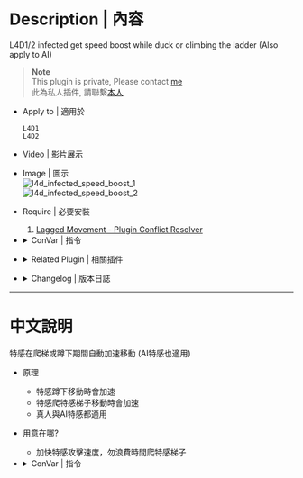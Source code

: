 # Description | 內容
L4D1/2 infected get speed boost while duck or climbing the ladder (Also apply to AI)

> __Note__ <br/>
This plugin is private, Please contact [me](https://github.com/fbef0102/Game-Private_Plugin#私人插件列表-private-plugins-list)<br/>
此為私人插件, 請聯繫[本人](https://github.com/fbef0102/Game-Private_Plugin#私人插件列表-private-plugins-list)

* Apply to | 適用於
    ```
    L4D1
    L4D2
    ```

* [Video | 影片展示](https://youtu.be/1-6phGIURTg)

* Image | 圖示
    <br/>![l4d_infected_speed_boost_1](image/l4d_infected_speed_boost_1.gif)
    <br/>![l4d_infected_speed_boost_2](image/l4d_infected_speed_boost_2.gif)

* Require | 必要安裝
    1. [Lagged Movement - Plugin Conflict Resolver](https://forums.alliedmods.net/showthread.php?t=340345)

* <details><summary>ConVar | 指令</summary>

    * cfg/sourcemod/l4d_infected_speed_boost.cfg
        ```php
        // 0=Plugin off, 1=Plugin on.
        l4d_infected_speed_allow "1"

        // Turn on the plugin in these game modes, separate by commas (no spaces). (Empty = all).
        l4d_infected_speed_modes ""

        // Turn off the plugin in these game modes, separate by commas (no spaces). (Empty = none).
        l4d_infected_speed_modes_off ""

        // Turn on the plugin in these game modes. 0=All, 1=Coop, 2=Survival, 4=Versus, 8=Scavenge. Add numbers together.
        l4d_infected_speed_modes_tog "0"

        // Set infected duck speed boost multiper.
        l4d_infected_duck_speed_boost "2.5"

        // If 1, AI infected can use duck speed boost.
        l4d_infected_duck_ai "1"

        // If 1, Real infected Player can use duck speed boost.
        l4d_infected_duck_real_player "1"

        // (L4D2) Which zombie class can boost duck speed? 0=All, 1=Smoker, 2=Boomer, 4=Hunter, 8=Spitter, 16=Jockey, 32=Charger, 128=Tank. Add numbers together.
        l4d_infected_duck_flags "0"

        // (L4D1) Which zombie class can boost duck speed? 0=All, 1=Smoker, 2=Boomer, 4=Hunter, 16=Tank. Add numbers together.
        l4d_infected_duck_flags "0"

        // Set infected ladder speed boost multiper.
        l4d_infected_ladder_speed_boost "2.5"

        // If 1, AI infected can use ladder speed boost.
        l4d_infected_ladder_ai "1"

        // If 1, Real infected player can use ladder speed boost.
        l4d_infected_ladder_real_player "1"

        // (L4D2) Which zombie class can boost ladder speed? 0=All, 1=Smoker, 2=Boomer, 4=Hunter, 8=Spitter, 16=Jockey, 32=Charger, 128=Tank. Add numbers together.
        l4d_infected_ladder_flags "0"

        // (L4D1) Which zombie class can boost ladder speed? 0=All, 1=Smoker, 2=Boomer, 4=Hunter, 16=Tank. Add numbers together.
        l4d_infected_ladder_flags "0"
        ```
</details>

* <details><summary>Related Plugin | 相關插件</summary>

    1. [l4d_si_slowdown](/L4D_插件/Special_Infected_特感/l4d_si_slowdown): Manages the gunfire slowdown for infected team
        > 依據槍械種類修改特感隊伍的槍緩速度
    
    2. [l4d_rejump](/L4D_插件/Nothing_Impossible_無理改造版/l4d_rejump): Allows multi-jumping on air.
        > 成為超級瑪利歐，人類與特感能在空中使用月步，多次跳躍
</details>

* <details><summary>Changelog | 版本日誌</summary>

    * v1.0
        * Initial Release
</details>

- - - -
# 中文說明
特感在爬梯或蹲下期間自動加速移動 (AI特感也適用)

* 原理
    * 特感蹲下移動時會加速
    * 特感爬特感梯子移動時會加速
    * 真人與AI特感都適用

* 用意在哪?
    * 加快特感攻擊速度，勿浪費時間爬特感梯子

* <details><summary>ConVar | 指令</summary>

    * cfg/sourcemod/l4d_infected_speed_boost.cfg
        ```php
        // 0=關閉插件, 1=啟動插件
        l4d_infected_speed_allow "1"

        // 什麼模式下啟動此插件, 逗號區隔 (無空白). (留白 = 所有模式)
        l4d_infected_speed_modes ""

        // 什麼模式下關閉此插件, 逗號區隔 (無空白). (留白 = 無)
        l4d_infected_speed_modes_off ""

        // 什麼模式下啟動此插件. 0=所有模式, 1=戰役, 2=生存, 4=對抗, 8=清道夫. 請將數字相加起來
        l4d_infected_speed_modes_tog "0"

        // 設置蹲下移動倍率
        l4d_infected_duck_speed_boost "2.5"

        // 為1時，AI特感蹲下移動也會加速
        l4d_infected_duck_ai "1"

        // 為1時，真人特感玩家蹲下移動也會加速
        l4d_infected_duck_real_player "1"

        // (L4D2) 哪些殭屍種類可以獲得蹲下加速? 0=全部, 1=Smoker, 2=Boomer, 4=Hunter, 8=Spitter, 16=Jockey, 32=Charger, 128=Tank. 請將數字相加起來
        l4d_infected_duck_flags "0"

        // (L4D1) 哪些殭屍種類可以獲得蹲下加速? 0=全部, 1=Smoker, 2=Boomer, 4=Hunter, 16=Tank. 請將數字相加起來
        l4d_infected_duck_flags "0"

        // 設置特感爬特感梯子移動倍率
        l4d_infected_ladder_speed_boost "2.5"

        // 為1時，AI特感爬特感梯子移動也會加速
        l4d_infected_ladder_ai "1"

        // 為1時，真人特感玩家爬特感梯子移動也會加速
        l4d_infected_ladder_real_player "1"

        // (L4D2) 哪些殭屍種類可以獲得爬梯子加速? 0=全部, 1=Smoker, 2=Boomer, 4=Hunter, 8=Spitter, 16=Jockey, 32=Charger, 128=Tank. 請將數字相加起來
        l4d_infected_ladder_flags "0"

        // (L4D1) 哪些殭屍種類可以獲得爬梯子加速? 0=全部, 1=Smoker, 2=Boomer, 4=Hunter, 16=Tank. 請將數字相加起來
        l4d_infected_ladder_flags "0"
        ```
</details>
